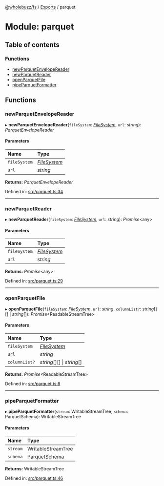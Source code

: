 [@wholebuzz/fs](../README.md) / [Exports](../modules.md) / parquet

# Module: parquet

## Table of contents

### Functions

- [newParquetEnvelopeReader](parquet.md#newparquetenvelopereader)
- [newParquetReader](parquet.md#newparquetreader)
- [openParquetFile](parquet.md#openparquetfile)
- [pipeParquetFormatter](parquet.md#pipeparquetformatter)

## Functions

### newParquetEnvelopeReader

▸ **newParquetEnvelopeReader**(`fileSystem`: [*FileSystem*](../classes/fs.filesystem.md), `url`: *string*): *ParquetEnvelopeReader*

#### Parameters

| Name | Type |
| :------ | :------ |
| `fileSystem` | [*FileSystem*](../classes/fs.filesystem.md) |
| `url` | *string* |

**Returns:** *ParquetEnvelopeReader*

Defined in: [src/parquet.ts:34](https://github.com/wholebuzz/fs/blob/master/src/parquet.ts#L34)

___

### newParquetReader

▸ **newParquetReader**(`fileSystem`: [*FileSystem*](../classes/fs.filesystem.md), `url`: *string*): *Promise*<any\>

#### Parameters

| Name | Type |
| :------ | :------ |
| `fileSystem` | [*FileSystem*](../classes/fs.filesystem.md) |
| `url` | *string* |

**Returns:** *Promise*<any\>

Defined in: [src/parquet.ts:29](https://github.com/wholebuzz/fs/blob/master/src/parquet.ts#L29)

___

### openParquetFile

▸ **openParquetFile**(`fileSystem`: [*FileSystem*](../classes/fs.filesystem.md), `url`: *string*, `columnList?`: *string*[][] \| *string*[]): *Promise*<ReadableStreamTree\>

#### Parameters

| Name | Type |
| :------ | :------ |
| `fileSystem` | [*FileSystem*](../classes/fs.filesystem.md) |
| `url` | *string* |
| `columnList?` | *string*[][] \| *string*[] |

**Returns:** *Promise*<ReadableStreamTree\>

Defined in: [src/parquet.ts:8](https://github.com/wholebuzz/fs/blob/master/src/parquet.ts#L8)

___

### pipeParquetFormatter

▸ **pipeParquetFormatter**(`stream`: WritableStreamTree, `schema`: ParquetSchema): WritableStreamTree

#### Parameters

| Name | Type |
| :------ | :------ |
| `stream` | WritableStreamTree |
| `schema` | ParquetSchema |

**Returns:** WritableStreamTree

Defined in: [src/parquet.ts:46](https://github.com/wholebuzz/fs/blob/master/src/parquet.ts#L46)

